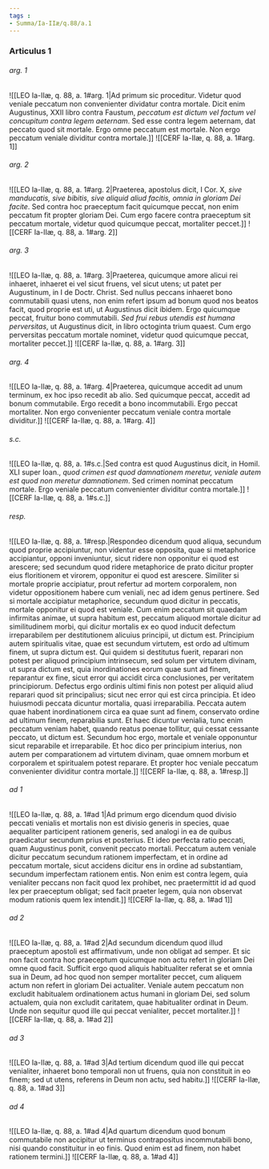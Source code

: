 ```yaml
---
tags : 
- Summa/Ia-IIæ/q.88/a.1
---
```


### Articulus 1

###### arg. 1
![[LEO Ia-IIæ, q. 88, a. 1#arg. 1|Ad primum sic proceditur. Videtur quod veniale peccatum non convenienter dividatur contra mortale. Dicit enim Augustinus, XXII libro contra Faustum, *peccatum est dictum vel factum vel concupitum contra legem aeternam*. Sed esse contra legem aeternam, dat peccato quod sit mortale. Ergo omne peccatum est mortale. Non ergo peccatum veniale dividitur contra mortale.]]
![[CERF Ia-IIæ, q. 88, a. 1#arg. 1]]

###### arg. 2
![[LEO Ia-IIæ, q. 88, a. 1#arg. 2|Praeterea, apostolus dicit, I Cor. X, *sive manducatis, sive bibitis, sive aliquid aliud facitis, omnia in gloriam Dei facite*. Sed contra hoc praeceptum facit quicumque peccat, non enim peccatum fit propter gloriam Dei. Cum ergo facere contra praeceptum sit peccatum mortale, videtur quod quicumque peccat, mortaliter peccet.]]
![[CERF Ia-IIæ, q. 88, a. 1#arg. 2]]

###### arg. 3
![[LEO Ia-IIæ, q. 88, a. 1#arg. 3|Praeterea, quicumque amore alicui rei inhaeret, inhaeret ei vel sicut fruens, vel sicut utens; ut patet per Augustinum, in I de Doctr. Christ. Sed nullus peccans inhaeret bono commutabili quasi utens, non enim refert ipsum ad bonum quod nos beatos facit, quod proprie est uti, ut Augustinus dicit ibidem. Ergo quicumque peccat, fruitur bono commutabili. *Sed frui rebus utendis est humana perversitas*, ut Augustinus dicit, in libro octoginta trium quaest. Cum ergo perversitas peccatum mortale nominet, videtur quod quicumque peccat, mortaliter peccet.]]
![[CERF Ia-IIæ, q. 88, a. 1#arg. 3]]

###### arg. 4
![[LEO Ia-IIæ, q. 88, a. 1#arg. 4|Praeterea, quicumque accedit ad unum terminum, ex hoc ipso recedit ab alio. Sed quicumque peccat, accedit ad bonum commutabile. Ergo recedit a bono incommutabili. Ergo peccat mortaliter. Non ergo convenienter peccatum veniale contra mortale dividitur.]]
![[CERF Ia-IIæ, q. 88, a. 1#arg. 4]]

###### s.c.
![[LEO Ia-IIæ, q. 88, a. 1#s.c.|Sed contra est quod Augustinus dicit, in Homil. XLI super Ioan., *quod crimen est quod damnationem meretur, veniale autem est quod non meretur damnationem*. Sed crimen nominat peccatum mortale. Ergo veniale peccatum convenienter dividitur contra mortale.]]
![[CERF Ia-IIæ, q. 88, a. 1#s.c.]]

###### resp.
![[LEO Ia-IIæ, q. 88, a. 1#resp.|Respondeo dicendum quod aliqua, secundum quod proprie accipiuntur, non videntur esse opposita, quae si metaphorice accipiantur, opponi inveniuntur, sicut ridere non opponitur ei quod est arescere; sed secundum quod ridere metaphorice de prato dicitur propter eius floritionem et virorem, opponitur ei quod est arescere. Similiter si mortale proprie accipiatur, prout refertur ad mortem corporalem, non videtur oppositionem habere cum veniali, nec ad idem genus pertinere. Sed si mortale accipiatur metaphorice, secundum quod dicitur in peccatis, mortale opponitur ei quod est veniale. Cum enim peccatum sit quaedam infirmitas animae, ut supra habitum est, peccatum aliquod mortale dicitur ad similitudinem morbi, qui dicitur mortalis ex eo quod inducit defectum irreparabilem per destitutionem alicuius principii, ut dictum est. Principium autem spiritualis vitae, quae est secundum virtutem, est ordo ad ultimum finem, ut supra dictum est. Qui quidem si destitutus fuerit, reparari non potest per aliquod principium intrinsecum, sed solum per virtutem divinam, ut supra dictum est, quia inordinationes eorum quae sunt ad finem, reparantur ex fine, sicut error qui accidit circa conclusiones, per veritatem principiorum. Defectus ergo ordinis ultimi finis non potest per aliquid aliud reparari quod sit principalius; sicut nec error qui est circa principia. Et ideo huiusmodi peccata dicuntur mortalia, quasi irreparabilia. Peccata autem quae habent inordinationem circa ea quae sunt ad finem, conservato ordine ad ultimum finem, reparabilia sunt. Et haec dicuntur venialia, tunc enim peccatum veniam habet, quando reatus poenae tollitur, qui cessat cessante peccato, ut dictum est. Secundum hoc ergo, mortale et veniale opponuntur sicut reparabile et irreparabile. Et hoc dico per principium interius, non autem per comparationem ad virtutem divinam, quae omnem morbum et corporalem et spiritualem potest reparare. Et propter hoc veniale peccatum convenienter dividitur contra mortale.]]
![[CERF Ia-IIæ, q. 88, a. 1#resp.]]

###### ad 1
![[LEO Ia-IIæ, q. 88, a. 1#ad 1|Ad primum ergo dicendum quod divisio peccati venialis et mortalis non est divisio generis in species, quae aequaliter participent rationem generis, sed analogi in ea de quibus praedicatur secundum prius et posterius. Et ideo perfecta ratio peccati, quam Augustinus ponit, convenit peccato mortali. Peccatum autem veniale dicitur peccatum secundum rationem imperfectam, et in ordine ad peccatum mortale, sicut accidens dicitur ens in ordine ad substantiam, secundum imperfectam rationem entis. Non enim est contra legem, quia venialiter peccans non facit quod lex prohibet, nec praetermittit id ad quod lex per praeceptum obligat; sed facit praeter legem, quia non observat modum rationis quem lex intendit.]]
![[CERF Ia-IIæ, q. 88, a. 1#ad 1]]

###### ad 2
![[LEO Ia-IIæ, q. 88, a. 1#ad 2|Ad secundum dicendum quod illud praeceptum apostoli est affirmativum, unde non obligat ad semper. Et sic non facit contra hoc praeceptum quicumque non actu refert in gloriam Dei omne quod facit. Sufficit ergo quod aliquis habitualiter referat se et omnia sua in Deum, ad hoc quod non semper mortaliter peccet, cum aliquem actum non refert in gloriam Dei actualiter. Veniale autem peccatum non excludit habitualem ordinationem actus humani in gloriam Dei, sed solum actualem, quia non excludit caritatem, quae habitualiter ordinat in Deum. Unde non sequitur quod ille qui peccat venialiter, peccet mortaliter.]]
![[CERF Ia-IIæ, q. 88, a. 1#ad 2]]

###### ad 3
![[LEO Ia-IIæ, q. 88, a. 1#ad 3|Ad tertium dicendum quod ille qui peccat venialiter, inhaeret bono temporali non ut fruens, quia non constituit in eo finem; sed ut utens, referens in Deum non actu, sed habitu.]]
![[CERF Ia-IIæ, q. 88, a. 1#ad 3]]

###### ad 4
![[LEO Ia-IIæ, q. 88, a. 1#ad 4|Ad quartum dicendum quod bonum commutabile non accipitur ut terminus contrapositus incommutabili bono, nisi quando constituitur in eo finis. Quod enim est ad finem, non habet rationem termini.]]
![[CERF Ia-IIæ, q. 88, a. 1#ad 4]]

